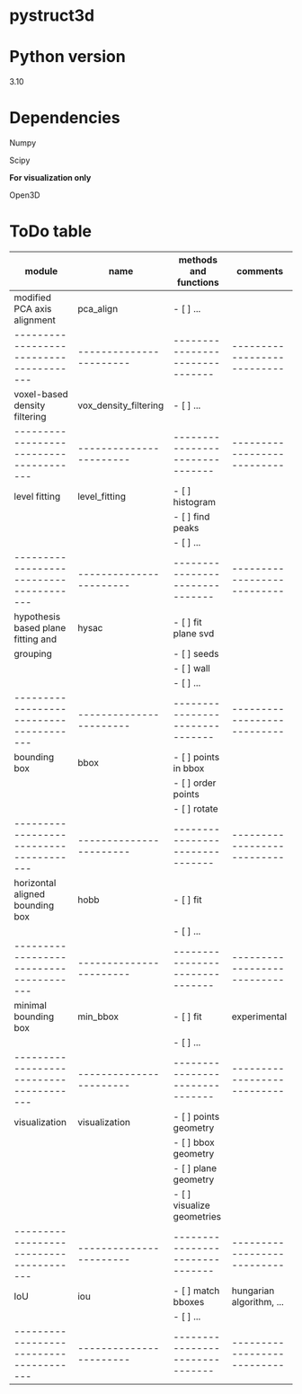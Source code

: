 # pystruct3d


# Python version

3.10

# Dependencies

Numpy

Scipy

**For visualization only**

Open3D

# ToDo table

| **module**                            | **name**              | **methods and functions**     | **comments**              |
|---------------------------------------|-----------------------|-------------------------------|---------------------------|
| modified PCA axis alignment           | pca_align             | - [ ] ...                     |                           |
|---------------------------------------|-----------------------|-------------------------------|---------------------------|
| voxel-based density filtering         | vox_density_filtering | - [ ] ...                     |                           |
|---------------------------------------|-----------------------|-------------------------------|---------------------------|
| level fitting                         | level_fitting         | - [ ] histogram               |                           |
|                                       |                       | - [ ] find peaks              |                           |
|                                       |                       | - [ ] ...                     |                           |
|---------------------------------------|-----------------------|-------------------------------|---------------------------|
| hypothesis based plane fitting and    | hysac                 | - [ ] fit plane svd           |                           |
| grouping                              |                       | - [ ] seeds                   |                           |
|                                       |                       | - [ ] wall                    |                           |
|                                       |                       | - [ ] ...                     |                           |
|---------------------------------------|-----------------------|-------------------------------|---------------------------|
| bounding box                          | bbox                  | - [ ] points in bbox          |                           |
|                                       |                       | - [ ] order points            |                           |
|                                       |                       | - [ ] rotate                  |                           |
|---------------------------------------|-----------------------|-------------------------------|---------------------------|
| horizontal aligned bounding box       | hobb                  | - [ ] fit                     |                           |
|                                       |                       | - [ ] ...                     |                           |
|---------------------------------------|-----------------------|-------------------------------|---------------------------|
| minimal bounding box                  | min_bbox              | - [ ] fit                     | experimental              |
|                                       |                       | - [ ] ...                     |                           |
|---------------------------------------|-----------------------|-------------------------------|---------------------------|
| visualization                         | visualization         | - [ ] points geometry         |                           |
|                                       |                       | - [ ] bbox geometry           |                           |
|                                       |                       | - [ ] plane geometry          |                           |
|                                       |                       | - [ ] visualize geometries    |                           |
|---------------------------------------|-----------------------|-------------------------------|---------------------------|
| IoU                                   | iou                   | - [ ] match bboxes            | hungarian algorithm, ...  |
|                                       |                       | - [ ] ...                     |                           |
|---------------------------------------|-----------------------|-------------------------------|---------------------------|